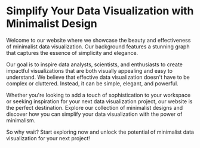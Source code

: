 <!--font:Poppins-->

# Simplify Your Data Visualization with Minimalist Design

Welcome to our website where we showcase the beauty and effectiveness of minimalist data visualization. Our background features a stunning graph that captures the essence of simplicity and elegance.

Our goal is to inspire data analysts, scientists, and enthusiasts to create impactful visualizations that are both visually appealing and easy to understand. We believe that effective data visualization doesn't have to be complex or cluttered. Instead, it can be simple, elegant, and powerful.

Whether you're looking to add a touch of sophistication to your workspace or seeking inspiration for your next data visualization project, our website is the perfect destination. Explore our collection of minimalist designs and discover how you can simplify your data visualization with the power of minimalism.

So why wait? Start exploring now and unlock the potential of minimalist data visualization for your next project!

<!--

Write me markdown content of website with wallpaper:

"A wallpaper with a graph of data visualization, in a minimalist and modern design."

The header of the page should not be copy of the text but rather a real content of the website which is using this wallpaper.


---


# Data Visualization Wallpaper

Welcome to our website featuring a stunning wallpaper showcasing a minimalist and modern design of data visualization. The graph on the wallpaper is a perfect blend of simplicity and complexity, making it an ideal choice for those who appreciate both aesthetics and functionality.

Our wallpaper is not only visually appealing but also serves as a source of inspiration for data analysts, scientists, and enthusiasts alike. Whether you're looking for a creative background for your computer or simply want to add a touch of elegance to your workspace, our data visualization wallpaper is the perfect choice.

So why wait? Download our wallpaper now and elevate your workspace to the next level!


---


Heading should not include word "wallpaper". The website should not be about the wallpaper itself, wallpaper is just a related background, rewrite whole content.


---


# Elevate Your Workspace with Minimalist Data Visualization

Welcome to our website where we showcase the power of minimalist data visualization. Our background features a stunning graph that beautifully captures the essence of simplicity and elegance.

Our website is dedicated to providing inspiration for data analysts, scientists, and enthusiasts who appreciate both aesthetics and functionality. We believe that effective data visualization doesn't have to be complex or cluttered. Instead, it can be simple, elegant, and easy to understand.

Whether you're looking to add a touch of sophistication to your workspace or seeking inspiration for your next data visualization project, our website is the perfect destination. Explore our collection of minimalist designs and discover how you can elevate your workspace with the power of data visualization.

So why wait? Start exploring now and take your data visualization skills to the next level!


---


Heading is too long, rewrite whole content.


---


# Minimalist Data Visualization for Inspired Workspaces

Welcome to our website where we showcase the beauty and power of minimalist data visualization. Our background features a stunning graph that captures the essence of simplicity and elegance.

Our mission is to inspire data analysts, scientists, and enthusiasts to create effective visualizations that are both aesthetically pleasing and easy to understand. We believe that data visualization doesn't have to be complex or cluttered to be effective. In fact, the most impactful visualizations often use simple designs that highlight key insights.

Whether you're looking to add a touch of sophistication to your workspace or seeking inspiration for your next data visualization project, our website is the perfect destination. Explore our collection of minimalist designs and discover how you can elevate your workspace with the power of data visualization.

So why wait? Start exploring now and unlock the potential of minimalist data visualization for your inspired workspace!


---


Heading is too long, rewrite whole content.


---


# Simplify Your Data Visualization with Minimalist Design

Welcome to our website where we showcase the beauty and effectiveness of minimalist data visualization. Our background features a stunning graph that captures the essence of simplicity and elegance.

Our goal is to inspire data analysts, scientists, and enthusiasts to create impactful visualizations that are both visually appealing and easy to understand. We believe that effective data visualization doesn't have to be complex or cluttered. Instead, it can be simple, elegant, and powerful.

Whether you're looking to add a touch of sophistication to your workspace or seeking inspiration for your next data visualization project, our website is the perfect destination. Explore our collection of minimalist designs and discover how you can simplify your data visualization with the power of minimalism.

So why wait? Start exploring now and unlock the potential of minimalist data visualization for your next project!


---


Write me a Google font which is best fitting for the website.

Pick from the list:
- Lato
- Montserrat
- Playfair Display
- Orbitron
- Inter
- Dancing Script
- Poppins
- IBM Plex Sans
- Futura
- Roboto
- Great Vibes
- Raleway
- Open Sans
- Exo 2
- Lobster
- Barlow Condensed
- Alegreya


Write just the font name nothing else.


---


Poppins

-->
